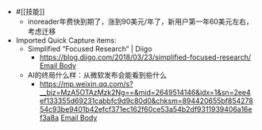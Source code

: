 - #[[技能]]
    - inoreader年费快到期了，涨到90美元/年了，新用户第一年60美元左右，考虑迁移
- Imported Quick Capture items:
    - Simplified “Focused Research” | Diigo
        - https://blog.diigo.com/2018/03/23/simplified-focused-research/ [Email Body](https://files.todoist.com/BxkGPr_8dFZxmTZgYoHvVJb2LRoBLZ-jCGPs-ci-5eclhRLLSefFxN_5UvnDHrQ_/by/21878347/as/file.html)
    - AI的终局什么样：从微软发布会能看到些什么
        - https://mp.weixin.qq.com/s?__biz=MzA5OTAzMzk2Ng==&mid=2649514146&idx=1&sn=2ee4ef133355d69231cabbfc9d9c80d0&chksm=894420655bf85427854c93be9401b42efcf371ec162f60ce53a54b2df9311939406a16ef3a8a [Email Body](https://files.todoist.com/O17uHX5ag-NVbFywdGznXv2ZGNR-EU6I6qFfZU0EBnNrKkaxqjY714Qa-I7HPA7i/by/21878347/as/file.html)
